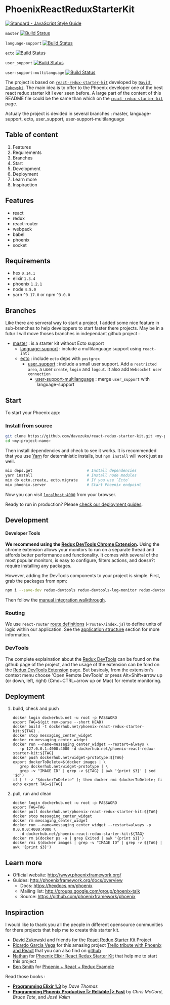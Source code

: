 # PhoenixReactReduxStarterKit

[![Standard - JavaScript Style Guide](https://img.shields.io/badge/code%20style-standard-brightgreen.svg)](http://standardjs.com/)

`master` [![Build Status](https://travis-ci.org/rsilvestre/phoenix-react-redux-starter-kit.svg?branch=master)](https://travis-ci.org/rsilvestre/phoenix-react-redux-starter-kit)

`language-support` [![Build Status](https://travis-ci.org/rsilvestre/phoenix-react-redux-starter-kit.svg?branch=language-support)](https://travis-ci.org/rsilvestre/phoenix-react-redux-starter-kit)

`ecto`  [![Build Status](https://travis-ci.org/rsilvestre/phoenix-react-redux-starter-kit.svg?branch=ecto)](https://travis-ci.org/rsilvestre/phoenix-react-redux-starter-kit)

`user_support` [![Build Status](https://travis-ci.org/rsilvestre/phoenix-react-redux-starter-kit.svg?branch=user_support)](https://travis-ci.org/rsilvestre/phoenix-react-redux-starter-kit)

`user-support-multilanguage` [![Build Status](https://travis-ci.org/rsilvestre/phoenix-react-redux-starter-kit.svg?branch=user-support-multilanguage)](https://travis-ci.org/rsilvestre/phoenix-react-redux-starter-kit)

The project is based on [`react-redux-starter-kit`](https://github.com/davezuko/react-redux-starter-kit) developed by [`David Zukowski`](https://github.com/davezuko).
The main idea is to offer to the Phoenix developer one of the best react redux starter kit I ever seen before.
A large part of the content of this README file could be the same than which on the [`react-redux-starter-kit`](https://github.com/davezuko/react-redux-starter-kit) page.

Actualy the project is devided in several branches : master, language-support, ecto, user_support, user-support-multilanguage

## Table of content

1. Features
2. Requirements
3. Branches
4. Start
5. Development
6. Deployment
7. Learn more
8. Inspiraction

## Features

- react
- redux
- react-router
- webpack
- babel
- phoenix
- socket

## Requirements

- hex `0.14.1`
- elixir `1.3.4`
- phoenix `1.2.1`
- node `4.5.0`
- yarn `^0.17.0` or npm `^3.0.0`

## Branches

Like there are serveral way to start a project, I added some nice feature in sub-branches to help developpers to start faster there projects. May be in a futur I will move thoses branches in independant github project :

- [master](https://github.com/rsilvestre/phoenix-react-redux-starter-kit/tree/master) : is a starter kit without Ecto support
  - [language-support](language-support) : include a multilanguage support using `react-intl`
  - [ecto](https://github.com/rsilvestre/phoenix-react-redux-starter-kit/tree/ecto) : include `ecto` deps with `postgrex`
    - [user_support](https://github.com/rsilvestre/phoenix-react-redux-starter-kit/tree/user_support) : include a small user support. Add a `restricted area`, a user `create`, `login` and `logout`. It also add `Websocket user connection`
      - [user-support-multilanguage](https://github.com/rsilvestre/phoenix-react-redux-starter-kit/tree/user-support-multilanguage) : merge `user_support` with `language-support

## Start

To start your Phoenix app:

### Install from source

```bash
git clone https://github.com/davezuko/react-redux-starter-kit.git <my-project-name>
cd <my-project-name>
```

Then install dependencies and check to see it works. It is recommended that you use [Yarn](https://yarnpkg.com/) for deterministic installs, but `npm install` will work just as well.

```bash
mix deps.get					    # Install dependencies
yarn install						# Install node modules
mix do ecto.create, ecto.migrate	# If you use `Ecto`
mix phoenix.server					# Start Phoenix endpoint
```

Now you can visit [`localhost:4000`](http://localhost:4000) from your browser.

Ready to run in production? Please [check our deployment guides](http://www.phoenixframework.org/docs/deployment).

## Development

#### Developer Tools

**We recommend using the [Redux DevTools Chrome Extension](https://chrome.google.com/webstore/detail/redux-devtools/lmhkpmbekcpmknklioeibfkpmmfibljd).**
Using the chrome extension allows your monitors to run on a separate thread and affords better performance and functionality. It comes with several of the most popular monitors, is easy to configure, filters actions, and doesn?t require installing any packages.

However, adding the DevTools components to your project is simple. First, grab the packages from npm:

```bash
npm i --save-dev redux-devtools redux-devtools-log-monitor redux-devtools-dock-monitor
```

Then follow the [manual integration walkthrough](https://github.com/gaearon/redux-devtools/blob/master/docs/Walkthrough.md).

### Routing
We use `react-router` [route definitions](https://github.com/reactjs/react-router/blob/master/docs/API.md#plainroute) (`<route>/index.js`) to define units of logic within our application. See the [application structure](#application-structure) section for more information.

### DevTools

The complete explaination about the [Redux DevTools](https://github.com/gaearon/redux-devtools) can be found on the github page of the project, and the usage of the extension can be fond on the [Redux DevTools Extension](https://github.com/zalmoxisus/redux-devtools-extension) page. But basicaly, from the extension's context menu choose 'Open Remote DevTools' or press Alt+Shift+arrow up (or down, left, right) (Cmd+CTRL+arrow up on Mac) for remote monitoring.

## Deployment

1. build, check and push

   ```shell
   docker login dockerhub.net -u root -p PASSWORD
   export TAG=$(git rev-parse --short HEAD)
   docker build -t dockerhub.net/phoenix-react-redux-starter-kit:${TAG} .
   docker stop messaging_center_widget
   docker rm messaging_center_widget
   docker run --name=messaging_center_widget --restart=always \
      -p 127.0.0.1:4000:4000 -d dockerhub.net/phoenix-react-redux-starter-kit:${TAG}
   docker push dockerhub.net/widget-prototype:${TAG}
   export dockerToDelete=$(docker images | \
      grep dockerhub.net/widget-prototype | \
      grep -v "IMAGE ID" | grep -v ${TAG} | awk '{print $3}' | sed '$d')
   if [ ! -z "$dockerToDelete" ]; then docker rmi $dockerToDelete; fi
   echo export TAG=${TAG}
   ```

2. pull, run and clean

   ```shell
   docker login dockerhub.net -u root -p PASSWORD
   export TAG=TAG
   docker pull dockerhub.net/phoenix-react-redux-starter-kit:${TAG}
   docker stop messaging_center_widget
   docker rm messaging_center_widget
   docker run --name=messaging_center_widget --restart=always -p 0.0.0.0:4000:4000 \
      -d dockerhub.net/phoenix-react-redux-starter-kit:${TAG}
   docker rm $(docker ps -a | grep Exited | awk '{print $1}')
   docker rmi $(docker images | grep -v "IMAGE ID" | grep -v ${TAG} | awk '{print $3}')
   ```

## Learn more

* Official website: http://www.phoenixframework.org/
* Guides: http://phoenixframework.org/docs/overview
    * Docs: https://hexdocs.pm/phoenix
    * Mailing list: http://groups.google.com/group/phoenix-talk
    * Source: https://github.com/phoenixframework/phoenix

## Inspiraction

I would like to thank you all the people in different opensource communities for there projects that help me to create this starter kit.

- [David Zukowski](https://github.com/davezuko) and friends for the [React Redux Starter Kit](https://github.com/davezuko/react-redux-starter-kit) Project
- [Ricardo García Vega](http://codeloveandboards.com) for this amasing project [Trello tribute with Phoenix and React](http://codeloveandboards.com/blog/2016/01/04/trello-tribute-with-phoenix-and-react-pt-1/) that you can also find on [github](https://github.com/bigardone/phoenix-trello)
- [Nathan](https://github.com/terakilobyte) for [Phoenix Elixir React Redux Starter Kit](https://github.com/terakilobyte/phoenix-elixir-react-redux-starter-kit) that help me to start this project
- [Ben Smith](https://github.com/slashdotdash) for [Phoenix + React + Redux Example](https://github.com/slashdotdash/phoenix-react-redux-example)

Read those books : 

- [**Programming Elixir 1.3**](https://pragprog.com/book/elixir13/programming-elixir-1-3) by _Dave Thomas_
- [**Programming Phoenix Productive |> Reliable |> Fast**](https://pragprog.com/book/phoenix/programming-phoenix) by _Chris McCord_, _Bruce Tate_, and _José Valim_

